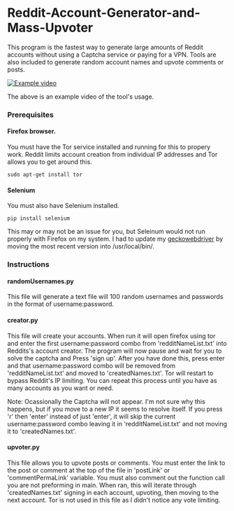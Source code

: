 # Reddit-Account-Generator-and-Mass-Upvoter

This program is the fastest way to generate large amounts of Reddit accounts without using a Captcha service or paying for a VPN.
Tools are also included to generate random account names and upvote comments or posts. 

[![Example video](https://img.youtube.com/vi/3SnwAY-RjHA/0.jpg)](https://www.youtube.com/watch?v=3SnwAY-RjHA)


The above is an example video of the tool's usage.

### Prerequisites

#### Firefox browser.

You must have the Tor service installed and running for this to propery work. Reddit limits account creation from individual IP addresses and Tor allows you to get around this.

```
sudo apt-get install tor
```

#### Selenium

You must also have Selenium installed.

```
pip install selenium
```
This may or may not be an issue for you, but Seleinum would not run properly with Firefox on my system.  I had to update my [geckowebdriver](https://github.com/mozilla/geckodriver/releases) by moving the most recent version into /usr/local/bin/.


### Instructions

#### randomUsernames.py

This file will generate a text file will 100 random usernames and passwords in the format of username:password.

#### creator.py

This file will create your accounts.  When run it will open firefox using tor and enter the first username:password combo from 'redditNameList.txt'
into Reddits's account creator.  The program will now pause and wait for you to solve the captcha and Press 'sign up'.  After you have done this, press enter and that username:password combo will be removed from 'redditNameList.txt' and moved to 'createdNames.txt'.  Tor will
restart to bypass Reddit's IP limiting.  You can repeat this process until you have as many accounts as you want or need.

Note: Ocassionally the Captcha will not appear.  I'm not sure why this happens, but if you move to a new IP it seems to resolve itself.
If you press 'r' then 'enter' instead of just 'enter', it will skip the current username:password combo leaving it in 'redditNameList.txt'
and not moving it to 'createdNames.txt'.

#### upvoter.py

This file allows you to upvote posts or comments.  You must enter the link to the post or comment at the top of the file in 'postLink'
or 'commentPermaLink' variable.  You must also comment out the function call you are not preforming in main.  When ran, this will
iterate through 'createdNames.txt' signing in each account, upvoting, then moving to the next account.  Tor is not used in this
file as I didn't notice any vote limiting.
